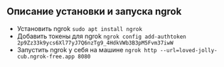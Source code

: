 ## Описание установки и запуска ngrok
- Установить ngrok `sudo apt install ngrok`
- Добавить токены для ngrok `ngrok config add-authtoken 2p9Zz33k9ycs6Xl77yJ7Q6nzTg9_4HdkVWb3B3pM5Fvm37iwW`
- Запустить ngrok у себя на машине `ngrok http --url=loved-jolly-cub.ngrok-free.app 8080`


